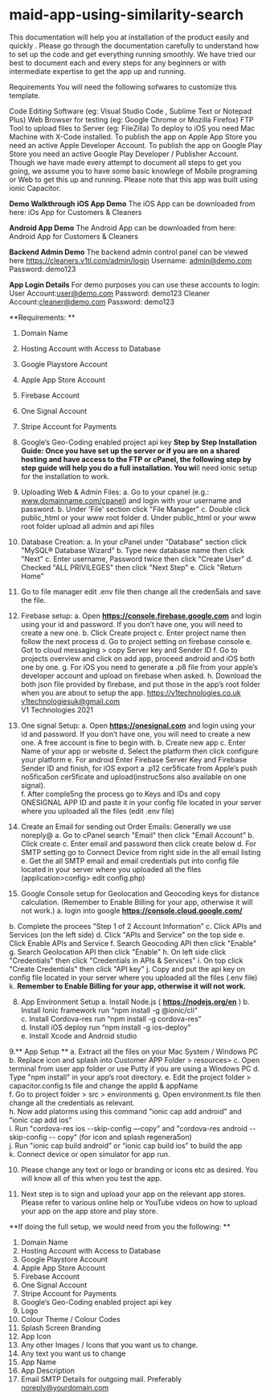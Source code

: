 # maid-app-using-similarity-search
This documentation will help you at installation of the product easily and quickly . Please go through the documentation carefully to understand how to set up the code and get everything running smoothly. We have tried our best to document each and every steps for any beginners or with intermediate expertise to get the app up and running.

Requirements
You will need the following sofwares to customize this template.

Code Editing Software (eg: Visual Studio Code , Sublime Text or Notepad Plus)
Web Browser for testing (eg: Google Chrome or Mozilla Firefox)
FTP Tool to upload files to Server (eg: FileZilla)
To deploy to iOS you need Mac Machine with X-Code installed.
To publish the app on Apple App Store you need an active Apple Developer Account.
To publish the app on Google Play Store you need an active Google Play Developer / Publisher Account.
Though we have made every attempt to document all steps to get you going, we assume you to have some basic knowlege of Mobile programing or Web to get this up and running. Please note that this app was built using ionic Capacitor.



**Demo Walkthrough**
**iOS App Demo**
The iOS App can be downloaded from here: iOs App for Customers & Cleaners

**Android App Demo**
The Android App can be downloaded from here: Android App for Customers & Cleaners

**Backend Admin Demo**
The backend admin control panel can be viewed here https://cleaners.v1tl.com/admin/login
Username: admin@demo.com
Password: demo123

**App Login Details**
For demo purposes you can use these accounts to login:
User Account:user@demo.com Password: demo123
Cleaner Account:cleaner@demo.com Password: demo123


 
**Requirements: **
1. Domain Name 
2. Hosting Account with Access to Database 
3. Google Playstore Account  
4. Apple App Store Account  
5. Firebase Account 
6. One Signal Account 
7. Stripe Account for Payments 
8. Google’s Geo-Coding enabled project api key 
**Step by Step Installation Guide: Once you have set up the server or if you are on a shared hosting and have access to the FTP or cPanel, the following step by step guide will help you do a full installation. You wi**ll need ionic setup for the installation to work. 
1. Uploading Web & Admin Files: 
a. Go to your cpanel (e.g.: www.domainname.com/cpanel) and login with your username and password. 
b. Under 'File' section click "File Manager" 
c. Double click public_html or your www root folder 
d. Under public_html or your www root folder upload all admin and api files 
 
2. Database Creation: 
a. In your cPanel under "Database" section click "MySQL® Database Wizard" 
b. Type new database name then click "Next" 
c. Enter username, Password twice then click "Create User" 
d. Checked "ALL PRIVILEGES" then click "Next Step" 
e. Click "Return Home" 
 
3. Go to file manager edit .env file then change all the creden5als and save the file. 
 
4. Firebase setup: 
a. Open 
**https://console.firebase.google.com**
 and login using your id and password. If you don’t have one, you will need to create a new one. 
b. Click Create project 
c. Enter project name then follow the next process 
d. Go to project setting on firebase console 
e. Got to cloud messaging > copy Server key and Sender ID 
f. Go to projects overview and click on add app, proceed android and iOS both one by one. 
g. For iOS you need to generate a .p8 file from your apple’s developer account and upload on firebase when asked. 
h. Download the both json file provided by firebase, and put those in the app’s root folder when you are about to setup the app. 
https://v1technologies.co.uk  v1technologiesuk@gmail.com  
V1 Technologies 2021  
 
5.  One signal Setup: 
a. Open 
**https://onesignal.com**
 and login using your id and password. If you don’t have one, you will need to create a new one. A free account is fine to begin with. 
b. Create new app 
c. Enter Name of your app or website 
d. Select the platform then click configure your platform 
e. For android Enter Firebase Server Key and Firebase Sender ID and finish, for iOS export a .p12 cer5ficate from Apple’s push no5fica5on cer5ficate and upload(instruc5ons also available on one signal).  
f. After comple5ng the process go to Keys and IDs and copy ONESIGNAL APP ID and paste it in your config file located in your server where you uploaded all the files (edit .env file) 
 
6. Create an Email for sending out Order Emails: Generally we use noreply@ 
a. Go to cPanel search "Email" then click "Email Account" 
b. Click create 
c. Enter email and password then click create below 
d. For SMTP setting go to Connect Device from right side in the all email listing 
e. Get the all SMTP email and email credentials put into config file located in your server where you uploaded all the files (application>config> edit config.php) 
 
7. Google Console setup for Geolocation and Geocoding keys for distance calculation. (Remember to Enable Billing for your app, otherwise it will not work.) 
a. login into google 
**https://console.cloud.google.com/**
 
b. Complete the procees "Step 1 of 2 Account Information” 
c. Click APIs and Services (on the left side) 
d. Click "APIs and Service" on the top side 
e. Click Enable APIs and Service 
f. Search Geocoding API then click "Enable" 
g. Search Geolocation API then click "Enable" 
h. On left side click "Credentials" then click "Credentials in APIs & Services" 
i. On top click "Create Credentials" then click "API key" 
j. Copy and put the api key on config file located in your server where you uploaded all the files (.env file) 
k. **Remember to Enable Billing for your app, otherwise it will not work.** 
 
8. App Environment Setup 
a.  Install Node.js (
**https://nodejs.org/en**
) 
b. Install Ionic framework run “npm install -g @ionic/cli“  
c. Install Cordova-res run “npm install -g cordova-res“  
d. Install iOS deploy run “npm install -g ios-deploy”  
e. Install Xcode and Android studio 
 
  
9.** App Setup **
a. Extract all the files on your Mac System / Windows PC 
b. Replace icon and splash into Customer APP Folder > resources> 
c. Open terminal from user app folder or use Putty if you are using a Windows PC 
d. Type "npm install" in your app’s root directory. 
e. Edit the project folder > capacitor.config.ts file and change the appId & appName  
f. Go to project folder > src > environments 
g. Open environment.ts file then change all the credentials as relevant.  
h. Now add platorms using this command "ionic cap add android" and “ionic cap add ios"  
i. Run "cordova-res ios --skip-config —copy" and "cordova-res android --skip-config -- copy" (for icon and splash regenera5on)  
j. Run "ionic cap build android” or “ionic cap build ios” to build the app  
k. Connect device or open simulator for app run. 
 
10. Please change any text or logo or branding or icons etc as desired. You will know all of this when you test the app. 
 
11. Next step is to sign and upload your app on the relevant app stores. Please refer to various online help or YouTube videos on how to upload your app on the app store and play store. 

 
**If doing the full setup, we would need from you the following: **
1. Domain Name 
2. Hosting Account with Access to Database 
3. Google Playstore Account  
4. Apple App Store Account  
5. Firebase Account 
6. One Signal Account 
7. Stripe Account for Payments 
8. Google’s Geo-Coding enabled project api key 
9. Logo 
10. Colour Theme / Colour Codes 
11. Splash Screen Branding 
12. App Icon 
13. Any other Images / Icons that you want us to change. 
14. Any text you want us to change 
15. App Name 
16. App Description 
17. Email SMTP Details for outgoing mail. Preferably noreply@yourdomain.com 
